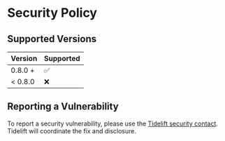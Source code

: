 # Security Policy

## Supported Versions

| Version | Supported          |
| ------- | ------------------ |
| 0.8.0 + | :white_check_mark: |
| < 0.8.0 | :x:                |

## Reporting a Vulnerability

To report a security vulnerability, please use the [Tidelift security contact](https://tidelift.com/security). Tidelift
will coordinate the fix and disclosure.
